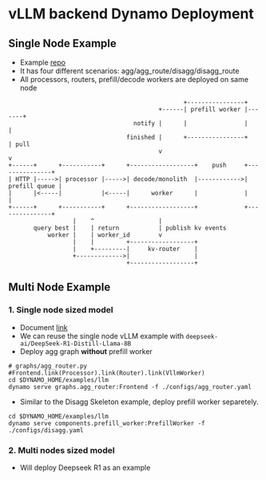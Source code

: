 # vLLM backend Dynamo Deployment

## Single Node Example
- Example [repo](https://github.com/ai-dynamo/dynamo/tree/main/examples/llm)
- It has four different scenarios: agg/agg_route/disagg/disagg_route
- All processors, routers, prefill/decode workers are deployed on same node
```
                                                 +----------------+
                                          +------| prefill worker |-------+
                                   notify |      |                |       |
                                 finished |      +----------------+       | pull
                                          v                               v
+------+      +-----------+      +------------------+    push     +---------------+
| HTTP |----->| processor |----->| decode/monolith  |------------>| prefill queue |
|      |<-----|           |<-----|      worker      |             |               |
+------+      +-----------+      +------------------+             +---------------+
                  |    ^                  |
       query best |    | return           | publish kv events
           worker |    | worker_id        v
                  |    |         +------------------+
                  |    +---------|     kv-router    |
                  +------------->|                  |
                                 +------------------+

```

## Multi Node Example
### 1. Single node sized model
- Document [link](https://github.com/ai-dynamo/dynamo/blob/main/examples/llm/multinode-examples.md)
- We can reuse the single node vLLM example with `deepseek-ai/DeepSeek-R1-Distill-Llama-8B`
- Deploy agg graph **without** prefill worker
```
# graphs/agg_router.py
#Frontend.link(Processor).link(Router).link(VllmWorker)
cd $DYNAMO_HOME/examples/llm
dynamo serve graphs.agg_router:Frontend -f ./configs/agg_router.yaml
```
- Similar to the Disagg Skeleton example, deploy prefill worker separetely. 
```
cd $DYNAMO_HOME/examples/llm
dynamo serve components.prefill_worker:PrefillWorker -f ./configs/disagg.yaml
```
### 2. Multi nodes sized model 
- Will deploy Deepseek R1 as an example